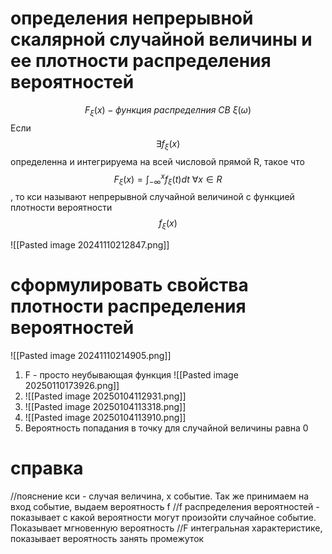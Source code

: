 # определения непрерывной скалярной случайной величины и ее плотности распределения вероятностей


$$
F_\xi (x) - функция \ распределния \ СВ \ \xi(\omega)
$$
Если  
$$
\exists f_\xi (x)
$$
определенна и интегрируема на всей числовой прямой R, такое что 
$$
F_\xi (x)  = \int_{-\infty}^x f_\xi (t)dt \ \forall x \in R
$$
, то кси называют непрерывной случайной величиной с функцией плотности вероятности
$$
f_\xi (x)
$$

![[Pasted image 20241110212847.png]]

# сформулировать свойства плотности распределения вероятностей
![[Pasted image 20241110214905.png]]

1. F - просто неубывающая функция ![[Pasted image 20250110173926.png]]
2. ![[Pasted image 20250104112931.png]]
3. ![[Pasted image 20250104113318.png]]
4. ![[Pasted image 20250104113910.png]]
5. Вероятность попадания в точку для случайной величины равна 0
# справка
//пояснение кси - случая величина, x событие. Так же принимаем на вход событие, выдаем вероятность f
//f распределения вероятностей - показывает с какой вероятности могут произойти случайное событие. Показывает мгновенную вероятность
//F интегральная характеристике, показывает вероятность занять промежуток 